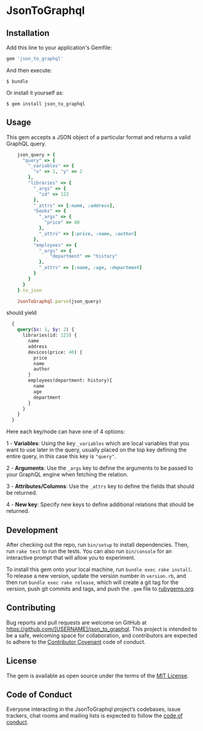 # JsonToGraphql

## Installation

Add this line to your application's Gemfile:

```ruby
gem 'json_to_graphql'
```

And then execute:

    $ bundle

Or install it yourself as:

    $ gem install json_to_graphql

## Usage

This gem accepts a JSON object of a particular format and returns a valid GraphQL query.

```ruby
    json_query = {
      "query" => {
        "_variables" => {
          "x" => 1, "y" => 2
        },
        "libraries" => {
          "_args" => {
            "id" => 123
          }, 
          "_attrs" => [:name, :address], 
          "books" => {
            "_args" => {
              "price" => 40
            }, 
            "_attrs" => [:price, :name, :author]
          }, 
          "employees" => {
            "_args" => {
                "department" => "history"
            },
            "_attrs" => [:name, :age, :department]
          }
        }
      }
    }.to_json

    JsonToGraphql.parse(json_query)
```
should yield

```graphql
  {
    query($x: 1, $y: 2) {
      libraries(id: 123) {
        name
        address
        devices(price: 40) {
          price
          name
          author
        }
        employees(department: history){
          name
          age
          department
        }
      }
    }
  }
```

Here each key/node can have one of 4 options:

1 - **Variables**: Using the key `_variables` which are local variables that you want to use later in the query, usually placed on the top key defining the entire query, in this case this key is `"query"`.

2 - **Arguments**: Use the `_args` key to define the arguments to be passed to your GraphQL engine when fetching the relation.

3 - **Attributes/Columns**: Use the `_attrs` key to define the fields that should be returned.

4 - **New key**: Specify new keys to define additional relations that should be returned.

## Development

After checking out the repo, run `bin/setup` to install dependencies. Then, run `rake test` to run the tests. You can also run `bin/console` for an interactive prompt that will allow you to experiment.

To install this gem onto your local machine, run `bundle exec rake install`. To release a new version, update the version number in `version.rb`, and then run `bundle exec rake release`, which will create a git tag for the version, push git commits and tags, and push the `.gem` file to [rubygems.org](https://rubygems.org).

## Contributing

Bug reports and pull requests are welcome on GitHub at https://github.com/[USERNAME]/json_to_graphql. This project is intended to be a safe, welcoming space for collaboration, and contributors are expected to adhere to the [Contributor Covenant](http://contributor-covenant.org) code of conduct.

## License

The gem is available as open source under the terms of the [MIT License](https://opensource.org/licenses/MIT).

## Code of Conduct

Everyone interacting in the JsonToGraphql project’s codebases, issue trackers, chat rooms and mailing lists is expected to follow the [code of conduct](https://github.com/[USERNAME]/json_to_graphql/blob/master/CODE_OF_CONDUCT.md).
